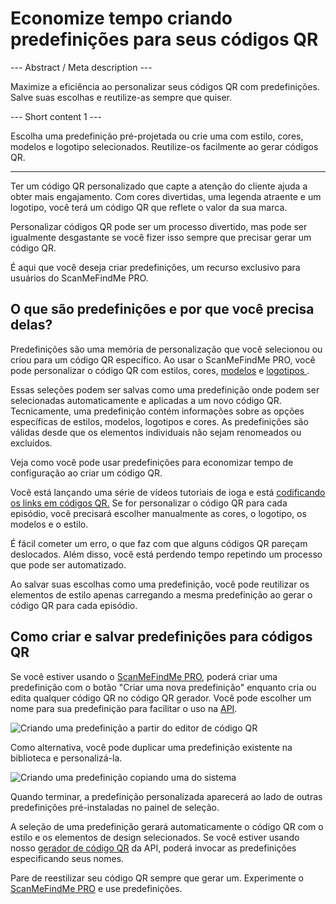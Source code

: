 <h1>Economize tempo criando predefinições para seus códigos QR</h1>

--- Abstract / Meta description ---

Maximize a eficiência ao personalizar seus códigos QR com predefinições. Salve suas escolhas e reutilize-as sempre que quiser.

--- Short content 1 ---

Escolha uma predefinição pré-projetada ou crie uma com estilo, cores, modelos e logotipo selecionados. Reutilize-os facilmente ao gerar códigos QR.

----------

<p>Ter um código QR personalizado que capte a atenção do cliente ajuda a obter mais engajamento. Com cores divertidas, uma legenda atraente e um logotipo, você terá um código QR que reflete o valor da sua marca.</p>

<p>Personalizar códigos QR pode ser um processo divertido, mas pode ser igualmente desgastante se você fizer isso sempre que precisar gerar um código QR. </p>

<p>É aqui que você deseja criar predefinições, um recurso exclusivo para usuários do ScanMeFindMe PRO.</p>

<h2>O que são predefinições e por que você precisa delas?</h2>

<p>Predefinições são uma memória de personalização que você selecionou ou criou para um código QR específico. Ao usar o ScanMeFindMe PRO, você pode personalizar o código QR com estilos, cores, <a href="#article:about_templates">modelos</a> e <a href="#article:about_logos">logotipos </a>.</p>

<p>Essas seleções podem ser salvas como uma predefinição onde podem ser selecionadas automaticamente e aplicadas a um novo código QR. Tecnicamente, uma predefinição contém informações sobre as opções específicas de estilos, modelos, logotipos e cores. As predefinições são válidas desde que os elementos individuais não sejam renomeados ou excluídos. </p>

<p>Veja como você pode usar predefinições para economizar tempo de configuração ao criar um código QR. </p>

<p>Você está lançando uma série de vídeos tutoriais de ioga e está <a href="#article:about_static">codificando os links em códigos QR.</a> Se for personalizar o código QR para cada episódio, você precisará escolher manualmente as cores, o logotipo, os modelos e o estilo.</p>

<p>É fácil cometer um erro, o que faz com que alguns códigos QR pareçam deslocados. Além disso, você está perdendo tempo repetindo um processo que pode ser automatizado. </p>

<p>Ao salvar suas escolhas como uma predefinição, você pode reutilizar os elementos de estilo apenas carregando a mesma predefinição ao gerar o código QR para cada episódio. </p>

<h2>Como criar e salvar predefinições para códigos QR</h2>

<p>Se você estiver usando o <a href="#pro">ScanMeFindMe PRO</a>, poderá criar uma predefinição com o botão "Criar uma nova predefinição" enquanto cria ou edita qualquer código QR no código QR gerador. Você pode escolher um nome para sua predefinição para facilitar o uso na <a href="#about:api" title="QR code API">API</a>.</p>

<p class="imageholder">
    <img src="https://media.scanmefindme.com/blog/about_presets/files/img 1 - Presets.png"
        alt="Criando uma predefinição a partir do editor de código QR">
</p>

<p>Como alternativa, você pode duplicar uma predefinição existente na biblioteca e personalizá-la. </p>

<p class="imageholder">
    <img src="https://media.scanmefindme.com/blog/about_presets/files/img 2 - customize preset.png"
        alt="Criando uma predefinição copiando uma do sistema">
</p>

<p>Quando terminar, a predefinição personalizada aparecerá ao lado de outras predefinições pré-instaladas no painel de seleção. </p>

<p>A seleção de uma predefinição gerará automaticamente o código QR com o estilo e os elementos de design selecionados. Se você estiver usando nosso <a href="#static:url">gerador de código QR</a> da API, poderá invocar as predefinições especificando seus nomes.</p>

<p>Pare de reestilizar seu código QR sempre que gerar um. Experimente o <a href="#pro">ScanMeFindMe PRO</a> e use predefinições. </p>
